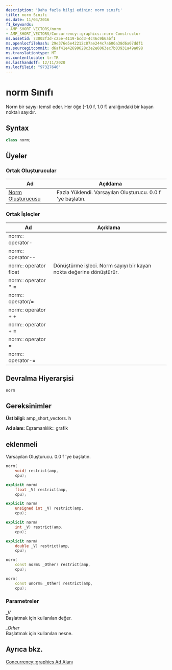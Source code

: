 ```yaml
---
description: 'Daha fazla bilgi edinin: norm sınıfı'
title: norm Sınıfı
ms.date: 11/04/2016
f1_keywords:
- AMP_SHORT_VECTORS/norm
- AMP_SHORT_VECTORS/Concurrency::graphics::norm Constructor
ms.assetid: 73002f3d-c25e-4119-bcd3-4c46c9b6abf1
ms.openlocfilehash: 29e376e5e42212c87ae244c7a606a38d6a07ddf1
ms.sourcegitcommit: d6af41e42699628c3e2e6063ec7b03931a49a098
ms.translationtype: MT
ms.contentlocale: tr-TR
ms.lasthandoff: 12/11/2020
ms.locfileid: "97327646"
---
```

# <a name="norm-class"></a>norm Sınıfı

Norm bir sayıyı temsil eder. Her öğe [-1.0 f, 1.0 f] aralığındaki bir kayan noktalı sayıdır.

## <a name="syntax"></a>Syntax

```cpp
class norm;
```

## <a name="members"></a>Üyeler

### <a name="public-constructors"></a>Ortak Oluşturucular

|Ad|Açıklama|
|----------|-----------------|
|[Norm Oluşturucusu](#ctor)|Fazla Yüklendi. Varsayılan Oluşturucu. 0.0 f 'ye başlatın.|

### <a name="public-operators"></a>Ortak İşleçler

|Ad|Açıklama|
|----------|-----------------|
|norm:: operator-||
|norm:: operator--||
|norm:: operator float|Dönüştürme işleci. Norm sayıyı bir kayan nokta değerine dönüştürür.|
|norm:: operator * =||
|norm:: operator/=||
|norm:: operator + +||
|norm:: operator + =||
|norm:: operator =||
|norm:: operator-=||

## <a name="inheritance-hierarchy"></a>Devralma Hiyerarşisi

`norm`

## <a name="requirements"></a>Gereksinimler

**Üst bilgi:** amp_short_vectors. h

**Ad alanı:** Eşzamanlılık:: grafik

## <a name="norm"></a><a name="ctor"></a> eklenmeli

Varsayılan Oluşturucu. 0.0 f 'ye başlatın.

```cpp
norm(
    void) restrict(amp,
    cpu);

explicit norm(
    float _V) restrict(amp,
    cpu);

explicit norm(
    unsigned int _V) restrict(amp,
    cpu);

explicit norm(
    int _V) restrict(amp,
    cpu);

explicit norm(
    double _V) restrict(amp,
    cpu);

norm(
    const norm& _Other) restrict(amp,
    cpu);

norm(
    const unorm& _Other) restrict(amp,
    cpu);
```

### <a name="parameters"></a>Parametreler

*_V*<br/>
Başlatmak için kullanılan değer.

*_Other*<br/>
Başlatmak için kullanılan nesne.

## <a name="see-also"></a>Ayrıca bkz.

[Concurrency::graphics Ad Alanı](concurrency-graphics-namespace.md)
